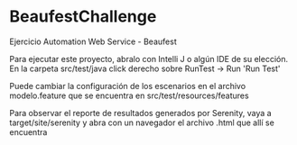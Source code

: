 # BeaufestChallenge
Ejercicio Automation Web Service - Beaufest

Para ejecutar este proyecto, abralo con Intelli J o algún IDE de su elección. En la carpeta src/test/java click derecho sobre RunTest -> Run 'Run Test'

Puede cambiar la configuración de los escenarios en el archivo modelo.feature que se encuentra en src/test/resources/features

Para observar el reporte de resultados generados por Serenity, vaya a target/site/serenity y abra con un navegador el archivo .html que allí se encuentra
